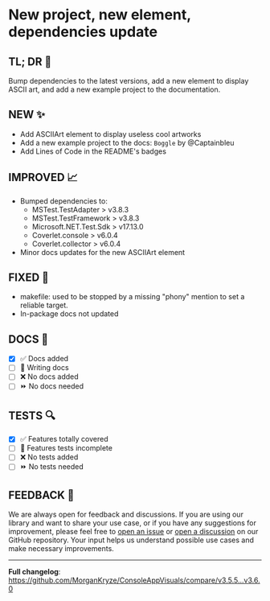 # New project, new element, dependencies update

## TL; DR 🎯

Bump dependencies to the latest versions, add a new element to display ASCII art, and add a new example project to the documentation.

## NEW ✨

- Add ASCIIArt element to display useless cool artworks
- Add a new example project to the docs: `Boggle` by @Captainbleu
- Add Lines of Code in the README's badges

## IMPROVED 📈

- Bumped dependencies to:
  - MSTest.TestAdapter > v3.8.3
  - MSTest.TestFramework > v3.8.3
  - Microsoft.NET.Test.Sdk > v17.13.0
  - Coverlet.console > v6.0.4
  - Coverlet.collector > v6.0.4
- Minor docs updates for the new ASCIIArt element

## FIXED 🐛

- makefile: used to be stopped by a missing "phony" mention to set a reliable target.
- In-package docs not updated

## DOCS 📜

- [x] ✅ Docs added
- [ ] 🚧 Writing docs
- [ ] ❌ No docs added
- [ ] ⏩ No docs needed

## TESTS 🔍

- [x] ✅ Features totally covered
- [ ] 🚧 Features tests incomplete
- [ ] ❌ No tests added
- [ ] ⏩ No tests needed

## FEEDBACK 📃

We are always open for feedback and discussions. If you are using our library and want to share your use case, or if you have any suggestions for improvement, please feel free to [open an issue](https://github.com/MorganKryze/ConsoleAppVisuals/issues) or [open a discussion](https://github.com/MorganKryze/ConsoleAppVisuals/discussions) on our GitHub repository. Your input helps us understand possible use cases and make necessary improvements.

---

**Full changelog**: <https://github.com/MorganKryze/ConsoleAppVisuals/compare/v3.5.5...v3.6.0>
